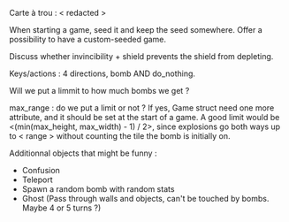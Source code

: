 Carte à trou : < redacted >


When starting a game, seed it and keep the seed somewhere.
Offer a possibility to have a custom-seeded game.


Discuss whether invincibility + shield prevents the shield from depleting.


Keys/actions : 4 directions, bomb AND do_nothing.


Will we put a limmit to how much bombs we get ?


max_range : do we put a limit or not ? If yes, Game struct need one more attribute,
 and it should be set at the start of a game.
A good limit would be <(min(max_height, max_width) - 1) / 2>, since explosions go both
 ways up to < range > without counting the tile the bomb is initially on.


Additionnal objects that might be funny :
 - Confusion
 - Teleport
 - Spawn a random bomb with random stats
 - Ghost (Pass through walls and objects, can't be touched by bombs. Maybe 4 or 5 turns ?)